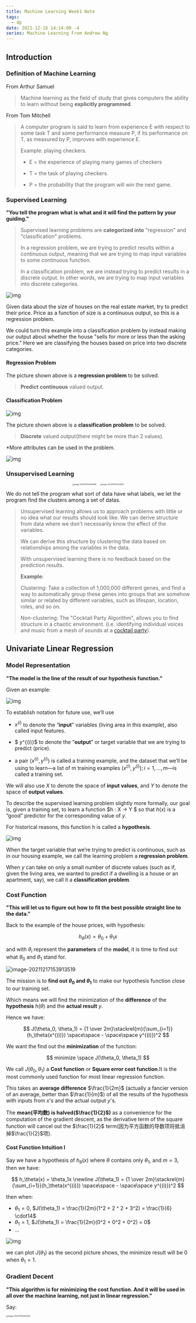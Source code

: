 ```yaml
---
title: Machine Learning Week1 Note
tags:
  - dp
date: 2021-12-16 14:14:00 -4
series: Machine Learning From Andrew Ng
---
```


## Introduction

### Definition of Machine Learning

From Arthur Samuel

> Machine learning as the field of study that gives computers the ability to learn without being **explicitly programmed**.

From Tom Mitchell

> A computer program is said to learn from experience E with respect to some task T and some performance measure P, if its performance on T, as measured by P, improves with experience E.
>
> Example: playing checkers.
>
> - E = the experience of playing many games of checkers
>
> - T = the task of playing checkers.
>
> - P = the probability that the program will win the next game.

### Supervised Learning

**"You tell the program what is what and it will find the pattern by your guiding."**

> Supervised learning problems are **categorized into** "regression" and "classification" problems.
>
> In a regression problem, we are trying to predict results within a continuous output, meaning that we are trying to map input variables to some continuous function.
>
> In a classification problem, we are instead trying to predict results in a discrete output. In other words, we are trying to map input variables into discrete categories.

![img](../../img/2d99281dfc992452c9d32e022ce71161.png)

Given data about the size of houses on the real estate market, try to predict their price. Price as a function of size is a continuous output, so this is a regression problem.

We could turn this example into a classification problem by instead making our output about whether the house "sells for more or less than the asking price." Here we are classifying the houses based on price into two discrete categories.

#### Regression Problem

The picture shown above is a **regression problem** to be solved.

> **Predict** **continuous** valued output.

#### Classification Problem

![img](../../img/4f80108ebbb6707d39b7a6da4d2a7a4e.png)

The picture shown above is a **classification problem** to be solved.

> **Discrete** valued output(there might be more than 2 values).

\*More attributes can be used in the problem.

![img](../../img/c34fa10153f223aa955d6717663a9f91.png)

### Unsupervised Learning

<p style="text-align: center"><img src="../../img/image-20220110153944995.png" alt="image-20220110153944995" style="zoom: 33%;display: inline-block;margin-right: 30px;" /><img src="../../img/image-20220110155229159.png" alt="image-20220110155229159" style="zoom:33%;display: inline-block" /></p>

We do not tell the program what sort of data have what labels, we let the program find the clusters among a set of datas.

> Unsupervised learning allows us to approach problems with little or no idea what our results should look like. We can derive structure from data where we don't necessarily know the effect of the variables.
>
> We can derive this structure by clustering the data based on relationships among the variables in the data.
>
> With unsupervised learning there is no feedback based on the prediction results.
>
> **Example:**
>
> Clustering: Take a collection of 1,000,000 different genes, and find a way to automatically group these genes into groups that are somehow similar or related by different variables, such as lifespan, location, roles, and so on.
>
> Non-clustering: The "Cocktail Party Algorithm", allows you to find structure in a chaotic environment. (i.e. identifying individual voices and music from a mesh of sounds at a [cocktail party](https://en.wikipedia.org/wiki/Cocktail_party_effect)).

## Univariate Linear Regression

### Model Representation

**"The model is the line of the result of our hypothesis function."**

Given an example:

![img](../../img/44c68412e65e62686a96ad16f278571f.png)

To establish notation for future use, we’ll use

- $x^{(i)}$ to denote the “**input**” variables (living area in this example), also called input features.

- $ y^{(i)}$ to denote the “**output**” or target variable that we are trying to predict (price).

- a pair $(x^{(i)} , y^{(i)} )$ is called a training example, and the dataset that we’ll be using to learn—a list of m training examples $(x^{(i)} , y^{(i)}); i = 1, . . . , m$—is called a training set.

We will also use $X$ to denote the space of **input values**, and $Y$ to denote the space of **output values**.

To describe the supervised learning problem slightly more formally, our goal is, given a training set, to learn a function $h : X → Y $ so that $h(x)$ is a “good” predictor for the corresponding value of $y$.

For historical reasons, this function h is called a **hypothesis**.

![img](../../img/hypothesis-sl.png)

When the target variable that we’re trying to predict is continuous, such as in our housing example, we call the learning problem a **regression problem**.

When $y$ can take on only a small number of discrete values (such as if, given the living area, we wanted to predict if a dwelling is a house or an apartment, say), we call it a **classification problem**.

### Cost Function

**"This will let us to figure out how to fit the best possible straight line to the data."**

Back to the example of the house prices, with hypothesis:

$$
h_\theta(x) = \theta_0 + \theta_1x
$$

and with $\theta_i$ represent the **parameters** of the **model**, it is time to find out what $\theta_0$ and $\theta_1$ stand for.

![image-20211217153913519](../../img/image-20211217153913519.png)

The mission is to **find out $\theta_0$ and $\theta_1$** to make our hypothesis function close to our training set.

Which means we will find the minimization of the **difference** of the **hypothesis** $h(\theta)$ and the **actual result** $y$.

Hence we have:

$$
J(\theta_0, \theta_1) = {1 \over 2m}\stackrel{m}{\sum_{i=1}}(h_\theta(x^{(i)}) \space\space - \space\space y^{(i)})^2
$$

We want the find out the **minimization** of the function:

$$
minimize \space J(\theta_0, \theta_1)
$$

We call $J(\theta_0, \theta_1)$ a **Cost function** or **Square error cost function**.It is the most commonly used function for most linear regression function.

This takes an **average difference** $\frac{1}{2m}$ (actually a fancier version of an average, better than $\frac{1}{m}$) of all the results of the hypothesis with inputs from $x$'s and the actual output $y$'s.

The **mean(平均数) is halved($\frac{1}{2}$)** as a convenience for the computation of the gradient descent, as the derivative term of the square function will cancel out the $\frac{1}{2}$ term(因为平方函数的导数项将抵消掉$\frac{1}{2}$项).

#### Cost Function Intuition I

Say we have a hypothesis of $h_\theta(x)$ where $\theta$ contains only $\theta_1$, and $m = 3$, then we have:

$$
h_\theta(x) = \theta_1x
\newline
J(\theta_1) = {1 \over 2m}\stackrel{m}{\sum_{i=1}}(h_\theta(x^{(i)}) \space\space - \space\space y^{(i)})^2
$$

then when:

- $\theta_1 = 0$, $J(\theta_1) = \frac{1}{2m}(1^2 + 2 ^ 2 + 3^2) = \frac{1}{6} \cdot14$
- $\theta_1 = 1$, $J(\theta_1) = \frac{1}{2m}(0^2 + 0^2 + 0^2) = 0$
- ...

![img](../../img/2c9fe871ca411ba557e65ac15d55745d.png)

we can plot $J(\theta_1)$ as the second picture shows, the minimize result will be 0 when $\theta_1 = 1$.

### Gradient Decent

**"This algorithm is for minimizing the cost function. And it will be used in all over the machine learning, not just in linear regression."**

Say:

<img src="../../img/image-20220110163640292.png" alt="image-20220110163640292" style="zoom: 33%;width: 100%" />

Imagine that we graph our **hypothesis function** based on its fields $\theta_0$ and $\theta_1$ (actually we are graphing the cost function as a function of the parameter estimates).

We are not graphing **_x_** and **_y_** itself, but the parameter range of our hypothesis function and the cost resulting from selecting a particular set of parameters.

We put $\theta_0$ on the **_x axis_** and $\theta_1$on the **_y axis_**, with the **cost function** on the vertical **z axis**. The points on our graph will be the result of the cost function using our hypothesis with those specific theta parameters. The graph below depicts such a setup.

![img](../../img/No43vxpjKZqj8Sl8AdZwffsWj59Sq5u_iEDyMRKSv18.png)

> The **gradient descent algorithm** is:
>
> repeat until convergence:
>
> $$
> \theta_j := \theta_j - \alpha \frac{\partial}{\partial \theta_j} J(\theta_0, \theta_1)
> $$
>
> where $j=0,1$ represents the feature index number.
>
> Some details:
>
> - the $:=$ means assignment;
> - $\alpha$ is the learning rate;
> - $\partial$ means derivative or $d$;

We will know that we have succeeded when our cost function is **at the very bottom of the pits** in our graph, i.e. when its value is the minimum.

The red arrows show the minimum points in the graph.

The way we do this is by taking the **derivative（导数）** (the **tangential line（正切线）** to a function) of our cost function. The **slope of the tangent（切面的坡度）** is the **derivative** at that point and it will give us a direction to move towards.

We make steps down the cost function in the direction with the steepest descent. The **size** of each step is determined by the parameter $\alpha$, which is called the **learning rate**.

For example, the distance between each 'star' in the graph above represents a step determined by our parameter $\alpha$. A **smaller** $\alpha$ would result in a **smaller step** and a **larger** $\alpha$ results in a **larger step**.

The direction in which the step is taken is determined by the **partial derivative** of $J(\theta_0,\theta_1)$.

Depending on **where one starts** on the graph, one could end up **at different points**. The image above shows us two different starting points that end up in two different places.

At each iteration j, one should **simultaneously update** the parameters $\theta_1, \theta_2,...,\theta_n$. Updating a specific parameter prior to calculating another one on the $j^{(th)}$ iteration would yield to a wrong implementation.

> $\textcolor{#228B22}{temp0} \enspace := \enspace \theta_0 - \alpha \frac{\partial}{\partial \theta_0} J(\theta_0, \theta_1)$
>
> $\textcolor{#228B22}{temp1} \enspace := \enspace \theta_1 - \alpha \frac{\partial}{\partial \theta_1} J(\theta_0, \theta_1)$
>
> $\theta_0 \enspace := \enspace \textcolor{#228B22}{temp0} $
>
> $\theta_1 \enspace := \enspace \textcolor{#228B22}{temp1} $

#### Gradient Descent Intuition

What we presented before of the descent algorithm, there is a derivative term which use $\partial$ symbol, but in mathematic area, it should use $d$ to represent. Hence we can also have:

$$
\theta_j := \theta_j - \alpha \frac{d}{d \theta_j} J(\theta_0, \theta_1)
$$

**Regardless** of the slope's sign for $\frac{d}{d\theta_1} J(\theta_1)$, $\theta_1$ eventually converges to its minimum value. The following graph shows that when the slope is negative, the value of $\theta_1$ increases and when it is positive, the value of $\theta_1$ decreases.

![img](../../img/SMSIxKGUEeav5QpTGIv-Pg_ad3404010579ac16068105cfdc8e950a_Screenshot-2016-11-03-00.05.06.png)

On a side note, **we should adjust** our parameter $\alpha$ to ensure that the gradient descent algorithm converges in a reasonable time. Failure to converge or too much time to obtain the minimum value imply that our step size is wrong.

![img](../../img/UJpiD6GWEeai9RKvXdDYag_3c3ad6625a2a4ec8456f421a2f4daf2e_Screenshot-2016-11-03-00.05.27.png)

#### How does gradient descent converge with a fixed step size $\alpha$?

The intuition behind the convergence is that $\frac{d}{d\theta_1} J(\theta_1)$ approaches 0 as we approach the bottom of our convex function. At the minimum, the derivative will always be 0 and thus we get:

$$
\theta_1:=\theta_1-\alpha * 0
$$

![img](../../img/4668349e04cf0c4489865e133d112e98.png)

This means that once we hit the local minimal point, the update of the gradient descent will **remain unchanged** cause the derivative term will always be zero.

#### Gradient Descent for Linear Regression

![image-20220110202058883](../../img/image-20220110202058883.png)

Going back to the linear regression model we discussed before, if we are trying to use the gradient descent algorithm on that, we can come up with:

$$
\begin{aligned}
\frac{d}{d\theta_j} J(\theta_0, \theta_1) &= \frac{d}{d\theta_j} \cdot {1 \over 2m}\cdot  \stackrel{m}{\sum_{i=1}}(h_\theta(x^{(i)}) \space\space - \space\space y^{(i)})^2
\\
&=
\frac{d}{d\theta_j} \cdot {1 \over 2m}\cdot  \stackrel{m}{\sum_{i=1}}(\theta_0 + \theta_1x^{(i)} \space\space - \space\space y^{(i)})^2
\end{aligned}
$$

Then we need to figure out the **partial derivative** of two $\theta s$. And we get:

$$
\begin{aligned}
j = 0, \enspace \frac{d}{d\theta_0} J(\theta_0, \theta_1) &=\frac{1}{m}\stackrel{m}{\sum_{i=1}}(h_\theta(x^{(i)}) - y^{(i)})
\\
j = 1, \enspace \frac{d}{d\theta_1} J(\theta_0, \theta_1) &=\frac{1}{m}\stackrel{m}{\sum_{i=1}}((h_\theta(x^{(i)}) - y^{(i)}) \space \cdot \space x^{(i)})
\end{aligned}
$$

Then we can repeat:

$$
\begin{aligned}
\theta_0 &:= \space \theta_0 - \alpha \frac{1}{m}\stackrel{m}{\sum_{i=1}}(h_\theta(x^{(i)}) - y^{(i)})
\\
\theta_1 &:= \space \theta_1 - \alpha \frac{1}{m}\stackrel{m}{\sum_{i=1}}((h_\theta(x^{(i)}) - y^{(i)}) \space \cdot \space x^{(i)})
\end{aligned}
$$

and we should update $\theta_0$ and $\theta_1$ **simultaneously**.

And we have this bowl shaped function or convex function:

<img src="../../img/image-20220110171139621.png" alt="image-20220110171139621" style="zoom:50%;width: 100%" />

hence we can always get the global optimum where there is no local optimum in the shape.

So, this is simply gradient descent on the original cost function J. This method looks at every example in the entire training set on every step, and is called **batch gradient descent**.
